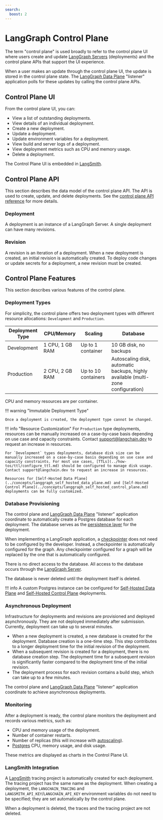 ```yaml
---
search:
  boost: 2
---
```


# LangGraph Control Plane

The term "control plane" is used broadly to refer to the control plane UI where users create and update [LangGraph Servers](./langgraph_server.md) (deployments) and the control plane APIs that support the UI experience.

When a user makes an update through the control plane UI, the update is stored in the control plane state. The [LangGraph Data Plane](./langgraph_data_plane.md) "listener" application polls for these updates by calling the control plane APIs.

## Control Plane UI

From the control plane UI, you can:

- View a list of outstanding deployments.
- View details of an individual deployment.
- Create a new deployment.
- Update a deployment.
- Update environment variables for a deployment.
- View build and server logs of a deployment.
- View deployment metrics such as CPU and memory usage.
- Delete a deployment.

The Control Plane UI is embedded in [LangSmith](https://docs.smith.langchain.com/langgraph_cloud).

## Control Plane API

This section describes the data model of the control plane API. The API is used to create, update, and delete deployments. See the [control plane API reference](../cloud/reference/api/api_ref_control_plane.md) for more details.

### Deployment

A deployment is an instance of a LangGraph Server. A single deployment can have many revisions.

### Revision

A revision is an iteration of a deployment. When a new deployment is created, an initial revision is automatically created. To deploy code changes or update secrets for a deployment, a new revision must be created.

## Control Plane Features

This section describes various features of the control plane.

### Deployment Types

For simplicity, the control plane offers two deployment types with different resource allocations: `Development` and `Production`.

| **Deployment Type** | **CPU/Memory**  | **Scaling**         | **Database**                                                                     |
|---------------------|-----------------|---------------------|----------------------------------------------------------------------------------|
| Development         | 1 CPU, 1 GB RAM | Up to 1 container   | 10 GB disk, no backups                                                           |
| Production          | 2 CPU, 2 GB RAM | Up to 10 containers | Autoscaling disk, automatic backups, highly available (multi-zone configuration) |

CPU and memory resources are per container.

!!! warning "Immutable Deployment Type"

    Once a deployment is created, the deployment type cannot be changed.

!!! info "Resource Customization"
    For `Production` type deployments, resources can be manually increased on a case-by-case basis depending on use case and capacity constraints. Contact support@langchain.dev to request an increase in resources.

    For `Development` types deployments, database disk size can be manually increased on a case-by-case basis depending on use case and capacity constraints. For most use cases, [TTLs](../how-tos/ttl/configure_ttl.md) should be configured to manage disk usage. Contact support@langchain.dev to request an increase in resources.

    Resources for [Self-Hosted Data Plane](../concepts/langgraph_self_hosted_data_plane.md) and [Self-Hosted Control Plane](../concepts/langgraph_self_hosted_control_plane.md) deployments can be fully customized.

### Database Provisioning

The control plane and [LangGraph Data Plane](./langgraph_data_plane.md) "listener" application coordinate to automatically create a Postgres database for each deployment. The database serves as the [persistence layer](../concepts/persistence.md) for the deployment.

When implementing a LangGraph application, a [checkpointer](../concepts/persistence.md#checkpointer-libraries) does not need to be configured by the developer. Instead, a checkpointer is automatically configured for the graph. Any checkpointer configured for a graph will be replaced by the one that is automatically configured.

There is no direct access to the database. All access to the database occurs through the [LangGraph Server](../concepts/langgraph_server.md).

The database is never deleted until the deployment itself is deleted.

!!! info
    A custom Postgres instance can be configured for [Self-Hosted Data Plane](../concepts/langgraph_self_hosted_data_plane.md) and [Self-Hosted Control Plane](../concepts/langgraph_self_hosted_control_plane.md) deployments.

### Asynchronous Deployment

Infrastructure for deployments and revisions are provisioned and deployed asynchronously. They are not deployed immediately after submission. Currently, deployment can take up to several minutes.

- When a new deployment is created, a new database is created for the deployment. Database creation is a one-time step. This step contributes to a longer deployment time for the initial revision of the deployment.
- When a subsequent revision is created for a deployment, there is no database creation step. The deployment time for a subsequent revision is significantly faster compared to the deployment time of the initial revision.
- The deployment process for each revision contains a build step, which can take up to a few minutes.

The control plane and [LangGraph Data Plane](./langgraph_data_plane.md) "listener" application coordinate to achieve asynchronous deployments.

### Monitoring

After a deployment is ready, the control plane monitors the deployment and records various metrics, such as:

- CPU and memory usage of the deployment.
- Number of container restarts.
- Number of replicas (this will increase with [autoscaling](../concepts/langgraph_data_plane.md#autoscaling)).
- [Postgres](../concepts/langgraph_data_plane.md#postgres) CPU, memory usage, and disk usage.

These metrics are displayed as charts in the Control Plane UI.

### LangSmith Integration

A [LangSmith](https://docs.smith.langchain.com/) tracing project is automatically created for each deployment. The tracing project has the same name as the deployment. When creating a deployment, the `LANGCHAIN_TRACING` and `LANGSMITH_API_KEY`/`LANGCHAIN_API_KEY` environment variables do not need to be specified; they are set automatically by the control plane.

When a deployment is deleted, the traces and the tracing project are not deleted.
